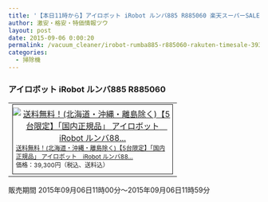 ```yaml
---
title: '【本日11時から】アイロボット iRobot ルンバ885 R885060 楽天スーパーSALE特価39,300円！送料無料！'
author: 激安・格安・特価情報ツウ
layout: post
date: 2015-09-06 0:00:20
permalink: /vacuum_cleaner/irobot-rumba885-r885060-rakuten-timesale-39300.html
categories:
  - 掃除機
---
```

### アイロボット iRobot ルンバ885 R885060

<div class="img-bg2 img_L">
  <table border="0" cellpadding="0" cellspacing="0"><tr><td valign="top"><div style="border:1px solid;margin:0px;padding:6px 0px;width:320px;text-align:center;float:left"><a href="http://hb.afl.rakuten.co.jp/hgc/13be9d64.d066c9ff.13be9d65.983393f8/?pc=http%3a%2f%2fitem.rakuten.co.jp%2furutoragion%2fr885060%2f%3fscid%3daf_link_tbl&amp;m=http%3a%2f%2fm.rakuten.co.jp%2furutoragion%2fi%2f10091169%2f" target="_blank"><img src="http://hbb.afl.rakuten.co.jp/hgb/?pc=http%3a%2f%2fthumbnail.image.rakuten.co.jp%2f%400_mall%2furutoragion%2fcabinet%2fshopping62%2fr885060.jpg%3f_ex%3d300x300&amp;m=http%3a%2f%2fthumbnail.image.rakuten.co.jp%2f%400_mall%2furutoragion%2fcabinet%2fshopping62%2fr885060.jpg%3f_ex%3d80x80" alt="送料無料！(北海道・沖縄・離島除く)【5台限定】「国内正規品」 アイロボット　iRobot ルンバ88..." border="0" style="margin:0px;padding:0px"></a><p style="font-size:12px;line-height:1.4em;text-align:left;margin:0px;padding:2px 6px"><a href="http://hb.afl.rakuten.co.jp/hgc/13be9d64.d066c9ff.13be9d65.983393f8/?pc=http%3a%2f%2fitem.rakuten.co.jp%2furutoragion%2fr885060%2f%3fscid%3daf_link_tbl&amp;m=http%3a%2f%2fm.rakuten.co.jp%2furutoragion%2fi%2f10091169%2f" target="_blank">送料無料！(北海道・沖縄・離島除く)【5台限定】「国内正規品」 アイロボット　iRobot ルンバ88...</a><br><span style="">価格：39,300円（税込、送料込）</span><br></p></div></td></tr></table>
  販売期間	2015年09月06日11時00分～2015年09月06日11時59分
</div>